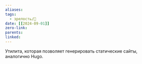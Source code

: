 ```yaml
---
aliases: 
tags:
  - зрелость/🌱
date: [[2024-09-01]]
zero-link: 
parents: 
linked:
---
```

Утилита, которая позволяет генерировать статические сайты, аналогично Hugo.

